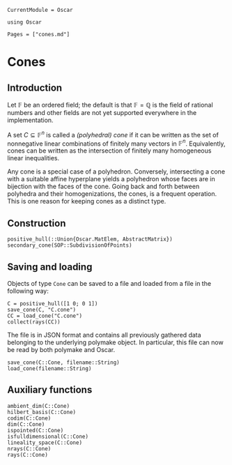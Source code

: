 ```@meta
CurrentModule = Oscar
```

```@setup oscar
using Oscar
```

```@contents
Pages = ["cones.md"]
```

# Cones


## Introduction

Let $\mathbb{F}$ be an ordered field; the default is that
$\mathbb{F}=\mathbb{Q}$ is the field of rational numbers and other fields are
not yet supported everywhere in the implementation.

A set $C \subseteq \mathbb{F}^n$ is called a *(polyhedral) cone* if it can be
written as the set of nonnegative linear combinations of finitely many vectors
in $\mathbb{F}^n$.  Equivalently, cones can be written as the intersection of
finitely many homogeneous linear inequalities.

Any cone is a special case of a polyhedron.  Conversely, intersecting a cone
with a suitable affine hyperplane yields a polyhedron whose faces are in
bijection with the faces of the cone.  Going back and forth between polyhedra
and their homogenizations, the cones, is a frequent operation.  This is one
reason for keeping cones as a distinct type.

## Construction

```@docs
positive_hull(::Union{Oscar.MatElem, AbstractMatrix})
secondary_cone(SOP::SubdivisionOfPoints)
```

## Saving and loading

Objects of type `Cone` can be saved to a file and loaded from a file in the
following way:
```@repl oscar
C = positive_hull([1 0; 0 1])
save_cone(C, "C.cone")
CC = load_cone("C.cone")
collect(rays(CC))
```
The file is in JSON format and contains all previously gathered data belonging
to the underlying polymake object. In particular, this file can now be read by
both polymake and Oscar.

```@docs
save_cone(C::Cone, filename::String)
load_cone(filename::String)
```

## Auxiliary functions
```@docs
ambient_dim(C::Cone)
hilbert_basis(C::Cone)
codim(C::Cone)
dim(C::Cone)
ispointed(C::Cone)
isfulldimensional(C::Cone)
lineality_space(C::Cone)
nrays(C::Cone)
rays(C::Cone)
```
